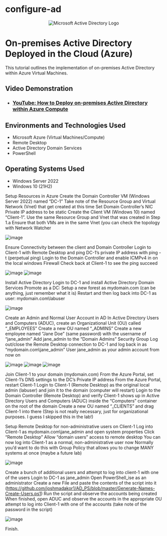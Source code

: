 # configure-ad
<p align="center">
<img src="https://i.imgur.com/pU5A58S.png" alt="Microsoft Active Directory Logo"/>
</p>

<h1>On-premises Active Directory Deployed in the Cloud (Azure)</h1>
This tutorial outlines the implementation of on-premises Active Directory within Azure Virtual Machines.<br />


<h2>Video Demonstration</h2>

- ### [YouTube: How to Deploy on-premises Active Directory within Azure Compute](https://www.youtube.com)

<h2>Environments and Technologies Used</h2>

- Microsoft Azure (Virtual Machines/Compute)
- Remote Desktop
- Active Directory Domain Services
- PowerShell

<h2>Operating Systems Used </h2>

- Windows Server 2022
- Windows 10 (21H2)


Setup Resources in Azure
Create the Domain Controller VM (Windows Server 2022) named “DC-1”
Take note of the Resource Group and Virtual Network (Vnet) that get created at this time
Set Domain Controller’s NIC Private IP address to be static
Create the Client VM (Windows 10) named “Client-1”. Use the same Resource Group and Vnet that was created in Step 1.a
Ensure that both VMs are in the same Vnet (you can check the topology with Network Watcher

![image](https://github.com/Tomcruztech/Configure-Active-Directory/assets/160645953/26c9c7ec-9245-4535-adae-493e4aa6d8df)


Ensure Connectivity between the client and Domain Controller
Login to Client-1 with Remote Desktop and ping DC-1’s private IP address with ping -t <ip address> (perpetual ping)
Login to the Domain Controller and enable ICMPv4 in on the local windows Firewall
Check back at Client-1 to see the ping succeed

![image](https://github.com/Tomcruztech/Configure-Active-Directory/assets/160645953/dd7c2123-46b7-4655-b876-9f80f89ab38d)
![image](https://github.com/Tomcruztech/Configure-Active-Directory/assets/160645953/2eea6439-2321-4569-adfc-154cec2e3efd)


Install Active Directory
Login to DC-1 and install Active Directory Domain Services
Promote as a DC: Setup a new forest as mydomain.com (can be anything, just remember what it is)
Restart and then log back into DC-1 as user: mydomain.com\labuser

![image](https://github.com/Tomcruztech/Configure-Active-Directory/assets/160645953/45a6e014-0c9d-46c7-a07a-46a0b9854240)


Create an Admin and Normal User Account in AD
In Active Directory Users and Computers (ADUC), create an Organizational Unit (OU) called “_EMPLOYEES”
Create a new OU named “_ADMINS”
Create a new employee named “Jane Doe” (same password) with the username of “jane_admin”
Add jane_admin to the “Domain Admins” Security Group
Log out/close the Remote Desktop connection to DC-1 and log back in as “mydomain.com\jane_admin”
User jane_admin as your admin account from now on

![image](https://github.com/Tomcruztech/Configure-Active-Directory/assets/160645953/74208d45-debb-4154-8ba8-982657a50be4)
![image](https://github.com/Tomcruztech/Configure-Active-Directory/assets/160645953/d356344c-bcaf-44ec-b908-3d8abd447447)
![image](https://github.com/Tomcruztech/Configure-Active-Directory/assets/160645953/8050f75b-8f11-4c18-9feb-7e70ce9a1683)



Join Client-1 to your domain (mydomain.com)
From the Azure Portal, set Client-1’s DNS settings to the DC’s Private IP address
From the Azure Portal, restart Client-1
Login to Client-1 (Remote Desktop) as the original local admin (labuser) and join it to the domain (computer will restart)
Login to the Domain Controller (Remote Desktop) and verify Client-1 shows up in Active Directory Users and Computers (ADUC) inside the “Computers” container on the root of the domain
Create a new OU named “_CLIENTS” and drag Client-1 into there (Step is not really necessary, just for organizational purposes. I guess I skipped this in the lab!)




Setup Remote Desktop for non-administrative users on Client-1
Log into Client-1 as mydomain.com\jane_admin and open system properties
Click “Remote Desktop”
Allow “domain users” access to remote desktop
You can now log into Client-1 as a normal, non-administrative user now
Normally you’d want to do this with Group Policy that allows you to change MANY systems at once (maybe a future lab)

![image](https://github.com/Tomcruztech/Configure-Active-Directory/assets/160645953/5adaf531-a0b5-480d-8d06-76d8b6855811)


Create a bunch of additional users and attempt to log into client-1 with one of the users
Login to DC-1 as jane_admin
Open PowerShell_ise as an administrator
Create a new File and paste the contents of the script into it (https://github.com/joshmadakor1/AD_PS/blob/master/Generate-Names-Create-Users.ps1)
Run the script and observe the accounts being created
When finished, open ADUC and observe the accounts in the appropriate OU
attempt to log into Client-1 with one of the accounts (take note of the password in the script)


![image](https://github.com/Tomcruztech/Configure-Active-Directory/assets/160645953/ded1201b-8c22-4515-bbb7-5436a5b9d2ad)

Finish.
